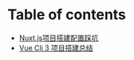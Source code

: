 # Table of contents

* [Nuxt.js项目搭建配置踩坑](README.md)
* [Vue Cli 3 项目搭建总结](vue-cli-3-xiang-mu-da-jian-zong-jie.md)

